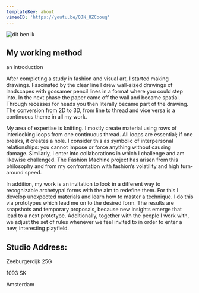 ```yaml
---
templateKey: about
vimeoID: 'https://youtu.be/QJN_8ZCooug'
---
```


![dit ben ik](/assets/01-mg_3461-web.jpg)

## My working method

an introduction

After completing a study in fashion and visual art, I started making drawings. Fascinated by the clear line I drew wall-sized drawings of landscapes with gossamer pencil lines in a format where you could step into. In the next phase the paper came off the wall and became spatial. Through recesses for heads you then literally became part of the drawing. The conversion from 2D to 3D, from line to thread and vice versa is a continuous theme in all my work.

My area of expertise is knitting. I mostly create material using rows of interlocking loops from one continuous thread. All loops are essential; if one breaks, it creates a hole. I consider this as symbolic of interpersonal relationships: you cannot impose or force anything without causing damage. Similarly, I enter into collaborations in which I challenge and am likewise challenged. The Fashion Machine project has arisen from this philosophy and from my confrontation with fashion’s volatility and high turn-around speed.

In addition, my work is an invitation to look in a different way to recognizable archetypal forms with the aim to redefine them. For this I develop unexpected materials and learn how to master a technique. I do this via prototypes which lead me on to the desired form. The results are snapshots and temporary proposals, because new insights emerge that lead to a next prototype. Additionally, together with the people I work with, we adjust the set of rules whenever we feel invited to in order to enter a new, interesting playfield.

## Studio Address:

Zeeburgerdijk 25G

1093 SK

Amsterdam
